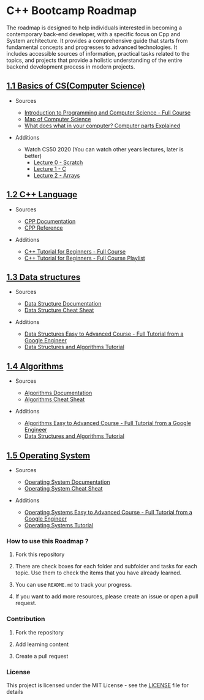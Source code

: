 # C++ Bootcamp Roadmap

The roadmap is designed to help individuals interested in becoming a contemporary back-end developer, with a specific focus on Cpp and System architecture. It provides a comprehensive guide that starts from fundamental concepts and progresses to advanced technologies. It includes accessible sources of information, practical tasks related to the topics, and projects that provide a holistic understanding of the entire backend development process in modern projects.

## <a href="https://github.com/iabdukhoshimov/cpp-bootcamp-roadmap/blob/main/1.1%20Basic%20Computer%20Science/readme.md">1.1 Basics of CS(Computer Science)</a>


* Sources
  * [Introduction to Programming and Computer Science - Full Course](https://youtu.be/zOjov-2OZ0E)
  * [Map of Computer Science](https://youtu.be/SzJ46YA_RaA)
  * [What does what in your computer? Computer parts Explained](https://youtu.be/ExxFxD4OSZ0)

* Additions
  * Watch CS50 2020 (You can watch other years lectures, later is better)
    * [Lecture 0 - Scratch](https://youtu.be/YoXxevp1WRQ)
    * [Lecture 1 - C](https://youtu.be/zYierUhIFNQ)
    * [Lecture 2 - Arrays](https://youtu.be/tI_tIZFyKBw)

## <a href="https://github.com/iabdukhoshimov/cpp-bootcamp-roadmap/blob/main/1.2%20CPP%20Language/readme.md">1.2 C++ Language</a>

* Sources
  * [CPP Documentation](https://www.learncpp.com/)
  * [CPP Reference](https://en.cppreference.com/w/)

* Additions
  * [C++ Tutorial for Beginners - Full Course](https://youtu.be/vLnPwxZdW4Y)
  * [C++ Tutorial for Beginners - Full Course Playlist](https://youtu.be/s0g4ty29Xgg)

## <a href="https://github.com/iabdukhoshimov/cpp-bootcamp-roadmap/blob/main/1.3%20Data%20structures/readme.md">1.3 Data structures</a>

* Sources
  * [Data Structure Documentation](https://www.geeksforgeeks.org/data-structures/)
  * [Data Structure Cheat Sheat](https://www.codecademy.com/learn/c-plus-plus-for-programmers/modules/cpp-built-in-data-structures/cheatsheet)

* Additions
  * [Data Structures Easy to Advanced Course - Full Tutorial from a Google Engineer](https://youtu.be/RBSGKlAvoiM)
  * [Data Structures and Algorithms Tutorial](https://youtube.com/playlist?list=PLpPXw4zFa0uKKhaSz87IowJnOTzh9tiBk)

## <a href="https://github.com/iabdukhoshimov/cpp-bootcamp-roadmap/blob/main/1.4%20Algorithms/readme.md">1.4 Algorithms</a>

* Sources
  * [Algorithms Documentation](https://www.geeksforgeeks.org/fundamentals-of-algorithms/)
  * [Algorithms Cheat Sheat](https://www.codecademy.com/learn/paths/computer-science/tracks/cspath-algorithms/modules/cspath-big-o/cheatsheet)

* Additions
  * [Algorithms Easy to Advanced Course - Full Tutorial from a Google Engineer](https://youtu.be/RBSGKlAvoiM)
  * [Data Structures and Algorithms Tutorial](https://youtube.com/playlist?list=PLpPXw4zFa0uKKhaSz87IowJnOTzh9tiBk)

## <a href="https://github.com/iabdukhoshimov/cpp-bootcamp-roadmap/blob/main/1.5%20Operating%20System/readme.md">1.5 Operating System</a>

* Sources
  * [Operating System Documentation](https://www.geeksforgeeks.org/operating-systems/)
  * [Operating System Cheat Sheat](https://www.codecademy.com/learn/paths/computer-science/tracks/cspath-operating-systems/modules/cspath-os-basics/cheatsheet)

* Additions
  * [Operating Systems Easy to Advanced Course - Full Tutorial from a Google Engineer](https://youtu.be/26QPDBe-NB8)
  * [Operating Systems Tutorial](https://youtu.be/vBURTt97EkA)


### How to use this Roadmap ?

1. Fork this repository

2. There are check boxes for each folder and subfolder and tasks for each topic. Use them to check the items that you have already learned.

3. You can use `README.md` to track your progress.

4. If you want to add more resources, please create an issue or open a pull request.

### Contribution

1. Fork the repository

2. Add learning content

3. Create a pull request

### License

This project is licensed under the MIT License - see the [LICENSE](LICENSE) file for details

